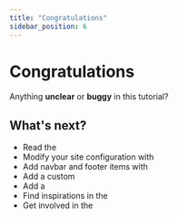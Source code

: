 ```yaml
---
title: "Congratulations"
sidebar_position: 6
---
```


# Congratulations

Anything **unclear** or **buggy** in this tutorial?

## What's next?

- Read the
- Modify your site configuration with
- Add navbar and footer items with
- Add a custom
- Add a
- Find inspirations in the
- Get involved in the
